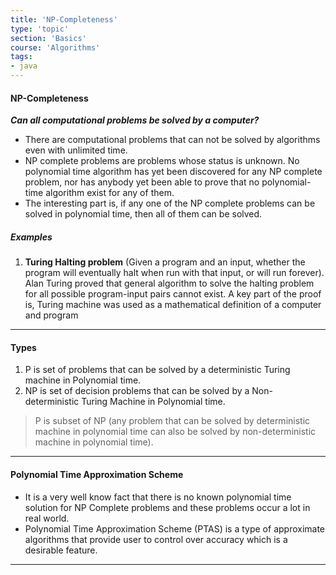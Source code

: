 ```yaml
---
title: 'NP-Completeness'
type: 'topic'
section: 'Basics'
course: 'Algorithms'
tags:
- java
---
```

#### NP-Completeness
**_Can all computational problems be solved by a computer?_** 
- There are computational problems that can not be solved by algorithms even with unlimited time.
- NP complete problems are problems whose status is unknown. No polynomial time algorithm has yet been discovered for any NP complete problem, nor has anybody yet been able to prove that no polynomial-time algorithm exist for any of them.
- The interesting part is, if any one of the NP complete problems can be solved in polynomial time, then all of them can be solved.

##### Examples
1. **Turing Halting problem** (Given a program and an input, whether the program will eventually halt when run with that input, or will run forever). Alan Turing proved that general algorithm to solve the halting problem for all possible program-input pairs cannot exist. A key part of the proof is, Turing machine was used as a mathematical definition of a computer and program

---
#### Types
1. P is set of problems that can be solved by a deterministic Turing machine in Polynomial time.
2. NP is set of decision problems that can be solved by a Non-deterministic Turing Machine in Polynomial time.

> P is subset of NP (any problem that can be solved by deterministic machine in polynomial time can also be solved by non-deterministic machine in polynomial time).

---
#### Polynomial Time Approximation Scheme
- It is a very well know fact that there is no known polynomial time solution for NP Complete problems and these problems occur a lot in real world.
- Polynomial Time Approximation Scheme (PTAS) is a type of approximate algorithms that provide user to control over accuracy which is a desirable feature.

---